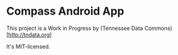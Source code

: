 Compass Android App
===================

This project is a Work in Progress by (Tennessee Data Commons)[http://tndata.org]

It's MIT-licensed.
